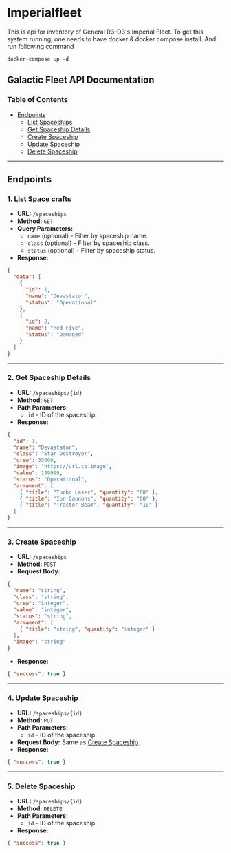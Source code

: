 # Imperialfleet

This is api for inventory of General R3-D3's Imperial Fleet. To get this system running, one needs to have docker & docker compose install. And run following command
```
docker-compose up -d
```


## Galactic Fleet API Documentation

### Table of Contents

- [Endpoints](#endpoints)
  - [List Spaceships](#list-spaceships)
  - [Get Spaceship Details](#get-spaceship-details)
  - [Create Spaceship](#create-spaceship)
  - [Update Spaceship](#update-spaceship)
  - [Delete Spaceship](#delete-spaceship)
---

## Endpoints

### 1. **List Space crafts**

- **URL:** `/spaceships`
- **Method:** `GET`
- **Query Parameters:**
  - `name` (optional) - Filter by spaceship name.
  - `class` (optional) - Filter by spaceship class.
  - `status` (optional) - Filter by spaceship status.
- **Response:**
```json
{
  "data": [
    {
      "id": 1,
      "name": "Devastator",
      "status": "Operational"
    },
    {
      "id": 2,
      "name": "Red Five",
      "status": "Damaged"
    }
  ]
}
```

---

### 2. **Get Spaceship Details**

- **URL:** `/spaceships/{id}`
- **Method:** `GET`
- **Path Parameters:**
  - `id` - ID of the spaceship.
- **Response:**
```json
{
  "id": 1,
  "name": "Devastator",
  "class": "Star Destroyer",
  "crew": 35000,
  "image": "https://url.to.image",
  "value": 199999,
  "status": "Operational",
  "armament": [
    { "title": "Turbo Laser", "quantity": "60" },
    { "title": "Ion Cannons", "quantity": "60" },
    { "title": "Tractor Beam", "quantity": "10" }
  ]
}
```

---

### 3. **Create Spaceship**

- **URL:** `/spaceships`
- **Method:** `POST`
- **Request Body:**
```json
{
  "name": "string",
  "class": "string",
  "crew": "integer",
  "value": "integer",
  "status": "string",
  "armament": [
    { "title": "string", "quantity": "integer" }
  ],
  "image": "string"
}
```
- **Response:**
```json
{ "success": true }
```

---

### 4. **Update Spaceship**

- **URL:** `/spaceships/{id}`
- **Method:** `PUT`
- **Path Parameters:**
  - `id` - ID of the spaceship.
- **Request Body:** Same as [Create Spaceship](#create-spaceship).
- **Response:**
```json
{ "success": true }
```

---

### 5. **Delete Spaceship**

- **URL:** `/spaceships/{id}`
- **Method:** `DELETE`
- **Path Parameters:**
  - `id` - ID of the spaceship.
- **Response:**
```json
{ "success": true }
```
